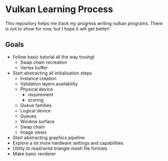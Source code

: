# Vulkan Learning Process  
This repository helps me track my progress writing vulkan programs. There is not to show for now, but I hope it will get better!

## Goals  
- Follow basic tutorial all the way trouhgt
    - Swap chain recreation
    - Vertex buffer
- Start abstracting all initialisation steps
    - Instance creation
    - Validation layers availability
    - Physical device
        - requirement
        - scoring
    - Queue families
    - Logical device
    - Queues
    - Window surface
    - Swap chain
    - Image views
- Start abstracting graphics pipeline
- Explore a lot more hardware settings and capabilities
- Utility to read/write triangle mesh file formats
- Make basic renderer

  
